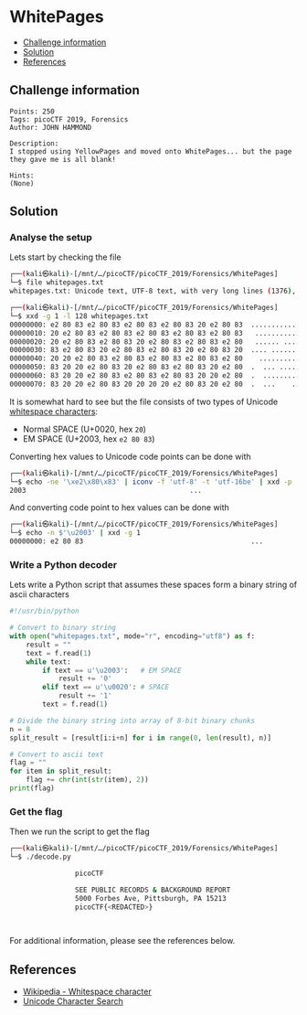 # WhitePages

- [Challenge information](#challenge-information)
- [Solution](#solution)
- [References](#references)

## Challenge information
```
Points: 250
Tags: picoCTF 2019, Forensics
Author: JOHN HAMMOND
 
Description:
I stopped using YellowPages and moved onto WhitePages... but the page they gave me is all blank!

Hints:
(None)
```

## Solution

### Analyse the setup

Lets start by checking the file
```bash
┌──(kali㉿kali)-[/mnt/…/picoCTF/picoCTF_2019/Forensics/WhitePages]
└─$ file whitepages.txt           
whitepages.txt: Unicode text, UTF-8 text, with very long lines (1376), with no line terminators

┌──(kali㉿kali)-[/mnt/…/picoCTF/picoCTF_2019/Forensics/WhitePages]
└─$ xxd -g 1 -l 128 whitepages.txt
00000000: e2 80 83 e2 80 83 e2 80 83 e2 80 83 20 e2 80 83  ............ ...
00000010: 20 e2 80 83 e2 80 83 e2 80 83 e2 80 83 e2 80 83   ...............
00000020: 20 e2 80 83 e2 80 83 20 e2 80 83 e2 80 83 e2 80   ...... ........
00000030: 83 e2 80 83 20 e2 80 83 e2 80 83 20 e2 80 83 20  .... ...... ... 
00000040: 20 20 e2 80 83 e2 80 83 e2 80 83 e2 80 83 e2 80    ..............
00000050: 83 20 20 e2 80 83 20 e2 80 83 e2 80 83 20 e2 80  .  ... ...... ..
00000060: 83 20 20 e2 80 83 e2 80 83 e2 80 83 20 20 e2 80  .  .........  ..
00000070: 83 20 20 e2 80 83 20 20 20 20 e2 80 83 20 e2 80  .  ...    ... ..
```

It is somewhat hard to see but the file consists of two types of Unicode [whitespace characters](https://en.wikipedia.org/wiki/Whitespace_character):
 * Normal SPACE (U+0020, hex `20`)
 * EM SPACE (U+2003, hex `e2 80 83`)

Converting hex values to Unicode code points can be done with
```bash
┌──(kali㉿kali)-[/mnt/…/picoCTF/picoCTF_2019/Forensics/WhitePages]
└─$ echo -ne '\xe2\x80\x83' | iconv -f 'utf-8' -t 'utf-16be' | xxd -p
2003                                        ...
```

And converting code point to hex values can be done with
```bash
┌──(kali㉿kali)-[/mnt/…/picoCTF/picoCTF_2019/Forensics/WhitePages]
└─$ echo -n $'\u2003' | xxd -g 1
00000000: e2 80 83                                         ...
```

### Write a Python decoder

Lets write a Python script that assumes these spaces form a binary string of ascii characters
```python
#!/usr/bin/python

# Convert to binary string
with open("whitepages.txt", mode="r", encoding="utf8") as f:
    result = ""
    text = f.read(1)
    while text:
        if text == u'\u2003':   # EM SPACE
            result += '0'
        elif text == u'\u0020': # SPACE
            result += '1'
        text = f.read(1)

# Divide the binary string into array of 8-bit binary chunks
n = 8
split_result = [result[i:i+n] for i in range(0, len(result), n)]

# Convert to ascii text
flag = ""
for item in split_result:
    flag += chr(int(str(item), 2))
print(flag)
```

### Get the flag 

Then we run the script to get the flag
```bash
┌──(kali㉿kali)-[/mnt/…/picoCTF/picoCTF_2019/Forensics/WhitePages]
└─$ ./decode.py

                picoCTF

                SEE PUBLIC RECORDS & BACKGROUND REPORT
                5000 Forbes Ave, Pittsburgh, PA 15213
                picoCTF{<REDACTED>}

                                                                                             
```

For additional information, please see the references below.

## References

- [Wikipedia - Whitespace character](https://en.wikipedia.org/wiki/Whitespace_character)
- [Unicode Character Search](https://www.fileformat.info/info/unicode/char/search.htm)
